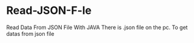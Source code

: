 # Read-JSON-F-le
Read Data From JSON File With JAVA
There is .json file on the pc.
To get datas from json file 
